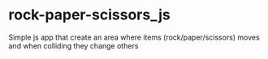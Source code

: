 # rock-paper-scissors_js
Simple js app that create an area where items (rock/paper/scissors) moves and when colliding they change others
